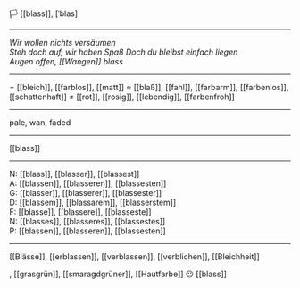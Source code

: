 🏳️ [[blass]], [ˈblas]

---
*Wir wollen nichts versäumen*  
*Steh doch auf, wir haben Spaß*
*Doch du bleibst einfach liegen*  
*Augen offen, [[Wangen]] blass*

---
= [[bleich]], [[farblos]], [[matt]]
≈ [[blaß]], [[fahl]], [[farbarm]], [[farbenlos]], [[schattenhaft]]
≠ [[rot]], [[rosig]], [[lebendig]], [[farbenfroh]]

---
pale, wan, faded

---
[[blass]]

---
N: [[blass]], [[blasser]], [[blassest]]  
A: [[blassen]], [[blasseren]], [[blassesten]]  
G: [[blasser]], [[blasserer]], [[blassester]]  
D: [[blassem]], [[blassarem]], [[blasserstem]]  
F: [[blasse]], [[blassere]], [[blasseste]]  
N: [[blasses]], [[blasseres]], [[blassestes]]  
P: [[blassen]], [[blasseren]], [[blassesten]]  

---
[[Blässe]], [[erblassen]], [[verblassen]], [[verblichen]], [[Bleichheit]]

, [[grasgrün]], [[smaragdgrüner]], [[Hautfarbe]]
😐 [[blass]]